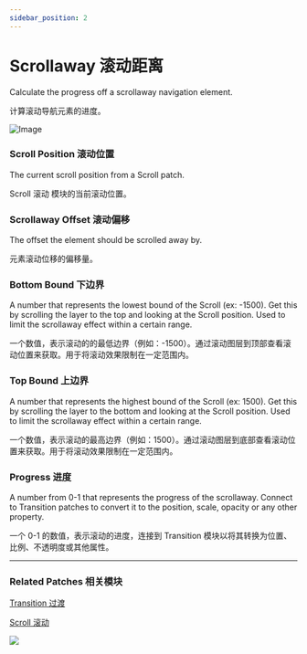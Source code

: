 ```yaml
---
sidebar_position: 2
---
```


# Scrollaway 滚动距离

Calculate the progress off a scrollaway navigation element.

计算滚动导航元素的进度。

![Image](https://s3.us-west-2.amazonaws.com/secure.notion-static.com/3b47c217-5437-4614-be9c-f1142973dc88/Untitled.png?X-Amz-Algorithm=AWS4-HMAC-SHA256&X-Amz-Content-Sha256=UNSIGNED-PAYLOAD&X-Amz-Credential=AKIAT73L2G45EIPT3X45%2F20220602%2Fus-west-2%2Fs3%2Faws4_request&X-Amz-Date=20220602T171249Z&X-Amz-Expires=86400&X-Amz-Signature=ee6b82b410e1327a73382988003abb715586c406a0b148dafe9dc1b18c99e480&X-Amz-SignedHeaders=host&response-content-disposition=filename%20%3D%22Untitled.png%22&x-id=GetObject)

### Scroll Position 滚动位置

The current scroll position from a Scroll patch.

Scroll 滚动 模块的当前滚动位置。

### Scrollaway Offset 滚动偏移

The offset the element should be scrolled away by.

元素滚动位移的偏移量。

### Bottom Bound 下边界

A number that represents the lowest bound of the Scroll (ex: -1500). Get this by scrolling the layer to the top and looking at the Scroll position. Used to limit the scrollaway effect within a certain range.

一个数值，表示滚动的的最低边界（例如：-1500）。通过滚动图层到顶部查看滚动位置来获取。用于将滚动效果限制在一定范围内。

### Top Bound 上边界

A number that represents the highest bound of the Scroll (ex: 1500). Get this by scrolling the layer to the bottom and looking at the Scroll position. Used to limit the scrollaway effect within a certain range.

一个数值，表示滚动的最高边界（例如：1500）。通过滚动图层到底部查看滚动位置来获取。用于将滚动效果限制在一定范围内。

### Progress 进度

A number from 0-1 that represents the progress of the scrollaway. Connect to Transition patches to convert it to the position, scale, opacity or any other property.

一个 0-1 的数值，表示滚动的进度，连接到 Transition 模块以将其转换为位置、比例、不透明度或其他属性。

------

### Related Patches 相关模块

[Transition 过渡](./../Utility/Transition.md)

[Scroll 滚动](./Scroll.md)

![](https://s3.us-west-2.amazonaws.com/secure.notion-static.com/5addc78b-baae-4f23-b686-526df6b04d33/Untitled.png?X-Amz-Algorithm=AWS4-HMAC-SHA256&X-Amz-Content-Sha256=UNSIGNED-PAYLOAD&X-Amz-Credential=AKIAT73L2G45EIPT3X45%2F20220602%2Fus-west-2%2Fs3%2Faws4_request&X-Amz-Date=20220602T171257Z&X-Amz-Expires=86400&X-Amz-Signature=c8c2a73c45a3cc72e496140375fbe5f27a9fd2251e88b98ee8f96d0bfbb24f30&X-Amz-SignedHeaders=host&response-content-disposition=filename%20%3D%22Untitled.png%22&x-id=GetObject)
